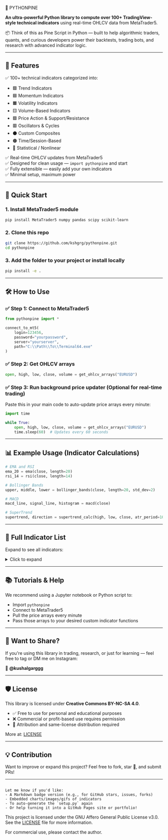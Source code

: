 
🧠 PYTHONPINE

**An ultra-powerful Python library to compute over 100+ TradingView-style technical indicators** using real-time OHLCV data from MetaTrader5.

📦 Think of this as Pine Script in Python — built to help algorithmic traders, quants, and curious developers power their backtests, trading bots, and research with advanced indicator logic.

---

## 🔧 Features

✅ 100+ technical indicators categorized into:
- 🟩 Trend Indicators  
- 🟦 Momentum Indicators  
- 🟧 Volatility Indicators  
- 🟨 Volume-Based Indicators  
- 🟪 Price Action & Support/Resistance  
- 🟥 Oscillators & Cycles  
- ⚫ Custom Composites  
- 🟤 Time/Session-Based  
- 🧠 Statistical / Nonlinear  

✅ Real-time OHLCV updates from MetaTrader5  
✅ Designed for clean usage — `import pythonpine` and start  
✅ Fully extensible — easily add your own indicators  
✅ Minimal setup, maximum power  

---

## 🚀 Quick Start

### 1. Install MetaTrader5 module
```bash
pip install MetaTrader5 numpy pandas scipy scikit-learn
````

### 2. Clone this repo

```bash
git clone https://github.com/kshgrg/pythonpine.git
cd pythonpine
```

### 3. Add the folder to your project or install locally

```bash
pip install -e .
```

---

## 🛠️ How to Use

### ✅ Step 1: Connect to MetaTrader5

```python
from pythonpine import *

connect_to_mt5(
    login=123456,
    password="yourpassword",
    server="yourserver",
    path="C:\\Path\\To\\Terminal64.exe"
)
```

### ✅ Step 2: Get OHLCV arrays

```python
open, high, low, close, volume = get_ohlcv_arrays("EURUSD")
```

### ✅ Step 3: Run background price updater (Optional for real-time trading)

Paste this in your main code to auto-update price arrays every minute:

```python
import time

while True:
    open, high, low, close, volume = get_ohlcv_arrays("EURUSD")
    time.sleep(60)  # Updates every 60 seconds
```

---

## 📊 Example Usage (Indicator Calculations)

```python
# EMA and RSI
ema_20 = ema(close, length=20)
rsi_14 = rsi(close, length=14)

# Bollinger Bands
upper, middle, lower = bollinger_bands(close, length=20, std_dev=2)

# MACD
macd_line, signal_line, histogram = macd(close)

# SuperTrend
supertrend, direction = supertrend_calc(high, low, close, atr_period=10, multiplier=3)
```

---

## 🧪 Full Indicator List

Expand to see all indicators:

<details>
<summary>Click to expand</summary>

### 🟩 Trend Indicators

EMA, SMA, DEMA, TEMA, WMA, HMA, VWMA, KAMA, SuperTrend, Vortex, Aroon, Linear Regression, Donchian, FAMA, MA Envelope

### 🟦 Momentum Indicators

RSI, Stoch RSI, Stochastic, MACD, ROC, CCI, TRIX, Ultimate Osc, Williams %R, DMI/ADX, Elder Impulse, Schaff, CMO, RVI

### 🟧 Volatility Indicators

ATR, Bollinger Bands, Keltner Channel, Donchian Width, True Range, Std Dev, Chaikin Vol, Boll %B, Hist Volatility

### 🟨 Volume-Based Indicators

OBV, VWAP, Accum/Dist, CMF, Vol Osc, Force Index, MFI, Ease of Move, Vol ROC, Vol Delta, Intraday Intensity

### 🟪 Price Action / Support-Resistance

Pivot Points, Price ROC, ZigZag, Heikin Ashi, Renko, Engulfing, Pin Bar, Double Top, S/R Zones, Pattern Count

### 🟥 Oscillators & Cycles

Fisher Transform, Hilbert Transforms, Ehler Trendline, DPO, Laguerre RSI, QStick, SMI, Adaptive Cycle, Inverse Fisher

### ⚫ Meta-Indicators

MA Crossover Count, Consensus Score, Momentum-Vol Composite, Trend Strength, MACD Angle, RSI Divergence, MTF EMA

### 🟤 Time/Session Based

Time of Day, Session High/Low, Market Sessions Overlay, Day of Week, Time Since High/Low

### 🧠 Statistical/Experimental

Z-Score, Rolling Stats, Skewness, Percentile, MAD, Fractal Dim, Garman-Klass, Kalman, Hurst, Entropy, TSF, Neural Score

</details>

---

## 📚 Tutorials & Help

We recommend using a Jupyter notebook or Python script to:

* Import `pythonpine`
* Connect to MetaTrader5
* Pull the price arrays every minute
* Pass those arrays to your desired custom indicator functions

---

## 📢 Want to Share?

If you're using this library in trading, research, or just for learning — feel free to tag or DM me on Instagram:

📸 **@kushalgarggg**

---

## 🛡️ License

This library is licensed under **Creative Commons BY-NC-SA 4.0**.

* ✅ Free to use for personal and educational purposes
* ❌ Commercial or profit-based use requires permission
* 🔁 Attribution and same-license distribution required

More at: [LICENSE](./LICENSE)

---

## 💡 Contribution

Want to improve or expand this project? Feel free to fork, star 🌟, and submit PRs!

---

```

Let me know if you'd like:
- A Markdown badge version (e.g., for GitHub stars, issues, forks)
- Embedded charts/images/gifs of indicators
- To auto-generate the `setup.py` again
- Or help turning it into a GitHub Pages site or portfolio!
```


This project is licensed under the GNU Affero General Public License v3.0.  
See the [LICENSE](LICENSE) file for more information.

For commercial use, please contact the author.
